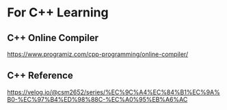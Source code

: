 # For C++ Learning


## C++ Online Compiler

https://www.programiz.com/cpp-programming/online-compiler/


## C++ Reference

https://velog.io/@csm2652/series/%EC%9C%A4%EC%84%B1%EC%9A%B0-%EC%97%B4%ED%98%88C-%EC%A0%95%EB%A6%AC
